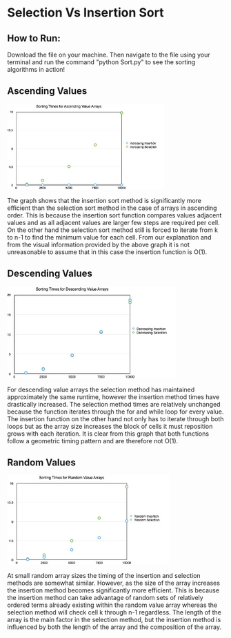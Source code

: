 # Selection Vs Insertion Sort
## How to Run: 
Download the file on your machine. Then navigate to the file using your terminal and run the command "python Sort.py" to see the sorting algorithms in action!

## Ascending Values
![](AscendingValues.jpg)

The graph shows that the insertion sort method is significantly more efficient than the selection sort method in the case of arrays in ascending order.  This is because the insertion sort function compares values adjacent values and as all adjacent values are larger few steps are required per cell.  On the other hand the selection sort method still is forced to iterate from k to n-1 to find the minimum value for each cell. From our explanation and from the visual information provided by the above graph it is not unreasonable to assume that in this case the insertion function is O(1). 

## Descending Values
![](Picture1.jpg)

For descending value arrays the selection method has maintained approximately the same runtime, however the insertion method times have drastically increased.  The selection method times are relatively unchanged because the function iterates through the for and while loop for every value.  The insertion function on the other hand not only has to iterate through both loops but as the array size increases the block of cells it must reposition grows with each iteration.   It is clear from this graph that both functions follow a geometric timing pattern and are therefore not O(1). 

## Random Values
![](RandomValue.jpg)

At small random array sizes the timing of the insertion and selection methods are somewhat similar.  However, as the size of the array increases the insertion method becomes significantly more efficient. This is because the insertion method can take advantage of random sets of relatively ordered terms already existing within the random value array whereas the selection method will check cell k through n-1 regardless.  The length of the array is the main factor in the selection method, but the insertion method is influenced by both the length of the array and the composition of the array.  


